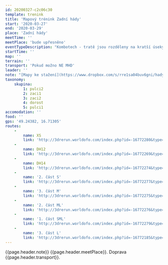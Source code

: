 ```yaml
---
id: 20200327-c2c06c30
template: trenink
title: 'Mapový trénink Zadní hády'
start: '2020-03-27'
end: '2020-03-29'
place: 'Zadní hády'
meetTime: ''
meetPlace: 'bude upřesněno'
eventTypeDescription: "Kombotech - tratě jsou rozděleny na kratší úseky, které se zaměřují na různé mapové techniky. V každém z cílů si vždy odpočiňte.\r\nDH12 3,5 km \t\r\nDH14 3,9 km \r\nXS 4,5 km \t\r\nS 5,9 km \t\r\nM 7,5 km\r\nL 9,2 km"
startTime: ''
map: ''
terrain: ''
transport: 'Pokud možno NE MHD'
leader: ''
note: "[Mapy ke stažení](https://www.dropbox.com/s/rre1sa04buv6gni/hady_tisk.zip?dl=0)\r\n[Tabulka příjezdů](https://docs.google.com/spreadsheets/d/1oTNhb0Lmm7Er_BMHohF_uQ_GXFJlWfUkiMWsH49hV8I/edit?usp=sharing)\r\n\r\nV případě zájmu dodáme i tratě DH10 (pište [Jendovi](dorost@zabiny.club))."
taxonomy:
    skupina:
        1: pulci2
        2: zaci1
        3: zaci2
        4: dorost
        5: pulci1
accomodation: ''
food: ''
gps: '49.24382, 16.71305'
routes:
    -
        name: XS
        link: 'http://3drerun.worldofo.com/index.php?id=-16772280&type=info'
    -
        name: DH12
        link: 'http://3drerun.worldofo.com/index.php?id=-16772269&type=info'
    -
        name: DH14
        link: 'http://3drerun.worldofo.com/index.php?id=-16772274&type=info'
    -
        name: '2. část S'
        link: 'http://3drerun.worldofo.com/index.php?id=-16772277&type=info'
    -
        name: '3. část M'
        link: 'http://3drerun.worldofo.com/index.php?id=-16772275&type=info'
    -
        name: '2. část ML'
        link: 'http://3drerun.worldofo.com/index.php?id=-16772276&type=info'
    -
        name: '1. část SML'
        link: 'http://3drerun.worldofo.com/index.php?id=-16772279&type=info'
    -
        name: '3. část L'
        link: 'http://3drerun.worldofo.com/index.php?id=-16772185&type=info'
---
```

{{page.header.note}}
 {{page.header.meetPlace}}. Doprava {{page.header.transport}}.
